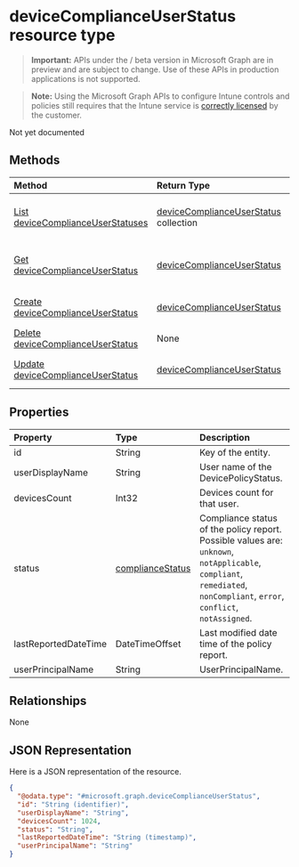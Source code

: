 ﻿# deviceComplianceUserStatus resource type

> **Important:** APIs under the / beta version in Microsoft Graph are in preview and are subject to change. Use of these APIs in production applications is not supported.

> **Note:** Using the Microsoft Graph APIs to configure Intune controls and policies still requires that the Intune service is [correctly licensed](https://go.microsoft.com/fwlink/?linkid=839381) by the customer.

Not yet documented
## Methods
|Method|Return Type|Description|
|:---|:---|:---|
|[List deviceComplianceUserStatuses](../api/intune_deviceconfig_devicecomplianceuserstatus_list.md)|[deviceComplianceUserStatus](../resources/intune_deviceconfig_devicecomplianceuserstatus.md) collection|List properties and relationships of the [deviceComplianceUserStatus](../resources/intune_deviceconfig_devicecomplianceuserstatus.md) objects.|
|[Get deviceComplianceUserStatus](../api/intune_deviceconfig_devicecomplianceuserstatus_get.md)|[deviceComplianceUserStatus](../resources/intune_deviceconfig_devicecomplianceuserstatus.md)|Read properties and relationships of the [deviceComplianceUserStatus](../resources/intune_deviceconfig_devicecomplianceuserstatus.md) object.|
|[Create deviceComplianceUserStatus](../api/intune_deviceconfig_devicecomplianceuserstatus_create.md)|[deviceComplianceUserStatus](../resources/intune_deviceconfig_devicecomplianceuserstatus.md)|Create a new [deviceComplianceUserStatus](../resources/intune_deviceconfig_devicecomplianceuserstatus.md) object.|
|[Delete deviceComplianceUserStatus](../api/intune_deviceconfig_devicecomplianceuserstatus_delete.md)|None|Deletes a [deviceComplianceUserStatus](../resources/intune_deviceconfig_devicecomplianceuserstatus.md).|
|[Update deviceComplianceUserStatus](../api/intune_deviceconfig_devicecomplianceuserstatus_update.md)|[deviceComplianceUserStatus](../resources/intune_deviceconfig_devicecomplianceuserstatus.md)|Update the properties of a [deviceComplianceUserStatus](../resources/intune_deviceconfig_devicecomplianceuserstatus.md) object.|

## Properties
|Property|Type|Description|
|:---|:---|:---|
|id|String|Key of the entity.|
|userDisplayName|String|User name of the DevicePolicyStatus.|
|devicesCount|Int32|Devices count for that user.|
|status|[complianceStatus](../resources/intune_shared_compliancestatus.md)|Compliance status of the policy report. Possible values are: `unknown`, `notApplicable`, `compliant`, `remediated`, `nonCompliant`, `error`, `conflict`, `notAssigned`.|
|lastReportedDateTime|DateTimeOffset|Last modified date time of the policy report.|
|userPrincipalName|String|UserPrincipalName.|

## Relationships
None
## JSON Representation
Here is a JSON representation of the resource.
<!-- {
  "blockType": "resource",
  "keyProperty": "id",
  "@odata.type": "microsoft.graph.deviceComplianceUserStatus"
}
-->
``` json
{
  "@odata.type": "#microsoft.graph.deviceComplianceUserStatus",
  "id": "String (identifier)",
  "userDisplayName": "String",
  "devicesCount": 1024,
  "status": "String",
  "lastReportedDateTime": "String (timestamp)",
  "userPrincipalName": "String"
}
```



